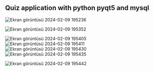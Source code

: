 **Quiz application with python pyqt5 and mysql**
-------------------------------------------------------------------------------------------------

![Ekran görüntüsü 2024-02-09 195236](https://github.com/soykuvvetberat34/QuizApp_with_python_pyqt5_mysql/assets/69586522/aa8494cd-f2ed-47bc-962b-2c610ef3044f)




![Ekran görüntüsü 2024-02-09 195352](https://github.com/soykuvvetberat34/QuizApp_with_python_pyqt5_mysql/assets/69586522/b6d58348-0026-4e0d-991c-9db2660b156c)




![Ekran görüntüsü 2024-02-09 195405](https://github.com/soykuvvetberat34/QuizApp_with_python_pyqt5_mysql/assets/69586522/ab563678-e176-4873-8db5-d7265b2ca294)              ![Ekran görüntüsü 2024-02-09 195411](https://github.com/soykuvvetberat34/QuizApp_with_python_pyqt5_mysql/assets/69586522/4aee8e44-15ed-4e56-9251-31db4ce5458b)                                                  ![Ekran görüntüsü 2024-02-09 195430](https://github.com/soykuvvetberat34/QuizApp_with_python_pyqt5_mysql/assets/69586522/0553d949-4660-496f-9b48-d2abe89a3354)                                                  ![Ekran görüntüsü 2024-02-09 195435](https://github.com/soykuvvetberat34/QuizApp_with_python_pyqt5_mysql/assets/69586522/6462fb3b-792a-420b-b8ef-f50a56a72dd9)






![Ekran görüntüsü 2024-02-09 195442](https://github.com/soykuvvetberat34/QuizApp_with_python_pyqt5_mysql/assets/69586522/ccb77c78-afd7-4dd6-8350-1d50eaf04037)
